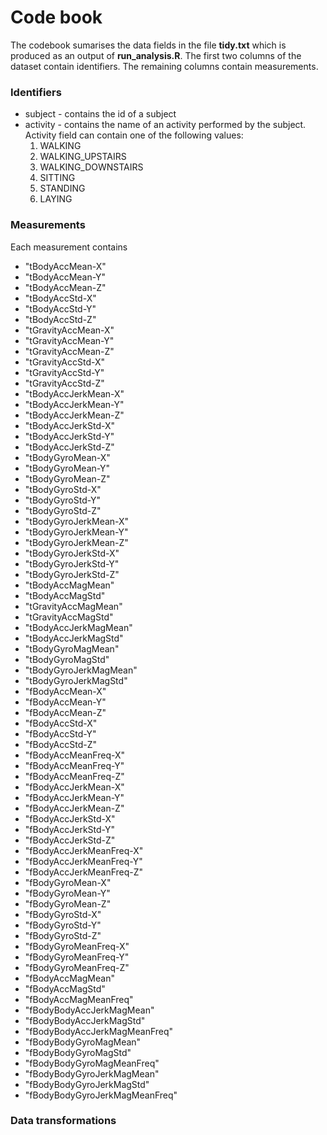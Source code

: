 # Code book

The codebook sumarises the data fields in the file **tidy.txt** which is produced as an output of **run_analysis.R**. The first two columns of the dataset contain identifiers. The remaining columns contain measurements. 

### Identifiers

- subject - contains the id of a subject
- activity - contains the name of an activity performed by the subject. Activity field can contain one of the following values:
  1. WALKING
  2. WALKING_UPSTAIRS
  3. WALKING_DOWNSTAIRS
  4. SITTING
  5. STANDING
  6. LAYING

### Measurements

Each measurement contains 

- "tBodyAccMean-X"
- "tBodyAccMean-Y"
- "tBodyAccMean-Z"
- "tBodyAccStd-X"
- "tBodyAccStd-Y"
- "tBodyAccStd-Z"
- "tGravityAccMean-X"
- "tGravityAccMean-Y"
- "tGravityAccMean-Z"
- "tGravityAccStd-X"
- "tGravityAccStd-Y"
- "tGravityAccStd-Z"
- "tBodyAccJerkMean-X"
- "tBodyAccJerkMean-Y"
- "tBodyAccJerkMean-Z"
- "tBodyAccJerkStd-X"
- "tBodyAccJerkStd-Y"
- "tBodyAccJerkStd-Z"
- "tBodyGyroMean-X"
- "tBodyGyroMean-Y"
- "tBodyGyroMean-Z"
- "tBodyGyroStd-X"
- "tBodyGyroStd-Y"
- "tBodyGyroStd-Z"
- "tBodyGyroJerkMean-X"
- "tBodyGyroJerkMean-Y"
- "tBodyGyroJerkMean-Z"
- "tBodyGyroJerkStd-X"
- "tBodyGyroJerkStd-Y"
- "tBodyGyroJerkStd-Z"
- "tBodyAccMagMean"
- "tBodyAccMagStd"
- "tGravityAccMagMean"
- "tGravityAccMagStd"
- "tBodyAccJerkMagMean"
- "tBodyAccJerkMagStd"
- "tBodyGyroMagMean"
- "tBodyGyroMagStd"
- "tBodyGyroJerkMagMean"
- "tBodyGyroJerkMagStd"
- "fBodyAccMean-X"
- "fBodyAccMean-Y"
- "fBodyAccMean-Z"
- "fBodyAccStd-X"
- "fBodyAccStd-Y"
- "fBodyAccStd-Z"
- "fBodyAccMeanFreq-X"
- "fBodyAccMeanFreq-Y"
- "fBodyAccMeanFreq-Z"
- "fBodyAccJerkMean-X"
- "fBodyAccJerkMean-Y"
- "fBodyAccJerkMean-Z"
- "fBodyAccJerkStd-X"
- "fBodyAccJerkStd-Y"
- "fBodyAccJerkStd-Z"
- "fBodyAccJerkMeanFreq-X"
- "fBodyAccJerkMeanFreq-Y"
- "fBodyAccJerkMeanFreq-Z"
- "fBodyGyroMean-X"
- "fBodyGyroMean-Y"
- "fBodyGyroMean-Z"
- "fBodyGyroStd-X"
- "fBodyGyroStd-Y"
- "fBodyGyroStd-Z"
- "fBodyGyroMeanFreq-X"
- "fBodyGyroMeanFreq-Y"
- "fBodyGyroMeanFreq-Z"
- "fBodyAccMagMean"
- "fBodyAccMagStd"
- "fBodyAccMagMeanFreq"
- "fBodyBodyAccJerkMagMean"
- "fBodyBodyAccJerkMagStd"
- "fBodyBodyAccJerkMagMeanFreq"
- "fBodyBodyGyroMagMean"
- "fBodyBodyGyroMagStd"
- "fBodyBodyGyroMagMeanFreq"
- "fBodyBodyGyroJerkMagMean"
- "fBodyBodyGyroJerkMagStd"
- "fBodyBodyGyroJerkMagMeanFreq"

### Data transformations

